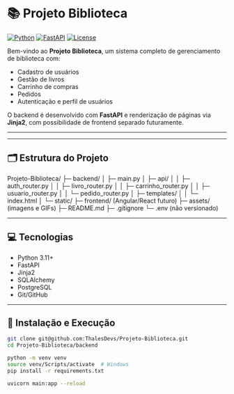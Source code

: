 # 📚 Projeto Biblioteca

[![Python](https://img.shields.io/badge/Python-3.11-blue)](https://www.python.org/)
[![FastAPI](https://img.shields.io/badge/FastAPI-0.100-green)](https://fastapi.tiangolo.com/)
[![License](https://img.shields.io/badge/License-Free-orange)](#)

Bem-vindo ao **Projeto Biblioteca**, um sistema completo de gerenciamento de biblioteca com:

- Cadastro de usuários  
- Gestão de livros  
- Carrinho de compras  
- Pedidos  
- Autenticação e perfil de usuários  

O backend é desenvolvido com **FastAPI** e renderização de páginas via **Jinja2**, com possibilidade de frontend separado futuramente.

---


---

## 🗂 Estrutura do Projeto

Projeto-Biblioteca/
├─ backend/
│ ├─ main.py
│ ├─ api/
│ │ ├─ auth_router.py
│ │ ├─ livro_router.py
│ │ ├─ carrinho_router.py
│ │ ├─ usuario_router.py
│ │ └─ pedido_router.py
│ ├─ templates/
│ │ └─ index.html
│ └─ static/
├─ frontend/ (Angular/React futuro)
├─ assets/ (imagens e GIFs)
├─ README.md
├─ .gitignore
└─ .env (não versionado)


---

## 💻 Tecnologias

- Python 3.11+  
- FastAPI  
- Jinja2  
- SQLAlchemy  
- PostgreSQL  
- Git/GitHub  

---

## 🔧 Instalação e Execução

```bash
git clone git@github.com:ThalesDevs/Projeto-Biblioteca.git
cd Projeto-Biblioteca/backend

python -m venv venv
source venv/Scripts/activate  # Windows
pip install -r requirements.txt

uvicorn main:app --reload